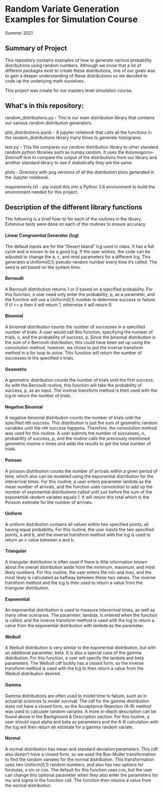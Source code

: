 # Random Variate Generation Examples for Simulation Course
Summer 2021

## Summary of Project

This repository contains examples of how to generate various probability distributions using random numbers. Although we know that a lot of different packages exist to create these distributions, one of our goals was to gain a deeper understanding of these distributions so we decided to code up the underlying math ourselves.

This project was create for our masters level simulation course.


## What's in this repository:
random_distributions.py - This is our main distribution library that contains our various random distribution generators.

plot_distributions.ipynb - A jupyter notebook that calls all the functions in the random_distributions library many times to generate histograms.

test.py - This file compares our random distribution library to other standard random python libraries such as numpy.random. It uses the Kolomogorov-Smirnoff test to compare the output of the distributions from our library and another standard library to see if statistically they are the same.

plots - Directory with png versions of all the distribution plots generated in the Jupyter notebook.

requirements.txt - pip install this into a Python 3.8 environment to build the environment needed for this project.

## Description of the different library functions

The following is a brief how-to for each of the routines in the library. Extensive tests were done on each of the routines to ensure accuracy.

#### Linear Congruential Generator (lcg)
The default inputs are for the “Desert Island” lcg used in class. It has a full cycle and is known to be a good lcg. If the user wishes, the code can be adjusted to change the a, c, and mod parameters for a different lcg. This generates a Uniform(0,1) pseudo-random number every time it’s called. The seed is set based on the system time.

#### Bernoulli
A Bernoulli distribution returns 1 or 0 based on a specified probability. For this function, a user need only enter the probability, p, as a parameter, and the function will use a Uniform(0,1) number to determine success or failure. If U <= p then it will return 1, otherwise it will return 0.

#### Binomial
A binomial distribution counts the number of successes in a specified number of trials. A user would call this function, specifying the number of trials, n, and the probability of success, p. Since the binomial distribution is the sum of n Bernoulli distribution, this could have been set up using the convolution method, however, we chose to put the inverse transform method in a for loop to solve. This function will return the number of successes in the specified n trials.

#### Geometric
A geometric distribution counts the number of trials until the first success. As with the Bernoulli routine, this function will take the probability of success, p, as an input. The inverse transform method is then used with the lcg to return the number of trials.

#### Negative Binomial
A negative binomial distribution counts the number of trials until the specified nth success. This distribution is just the sum of geometric random variables until the nth success happens. Therefore, the convolution method was used for this routine. A user submits the number of successes, n, probability of success, p, and the routine calls the previously mentioned geometric routine n times and adds the results to get the total number of trials.

#### Poisson
A poisson distribution counts the number of arrivals within a given period of time, which also can be modeled using the exponential distribution for the interarrival times. For this routine, a user enters parameter lambda as the mean number of arrivals, and the function uses convolution to add up the number of exponential distributions called until just before the sum of the exponential random variates equals 1. It will return this total which is the Poisson estimate for the number of arrivals.
#### Uniform
A uniform distribution contains all values within two specified points, all having equal probability. For this routine, the user inputs the two specified points, a and b, and the inverse transform method with the lcg is used to return an x value between a and b.

#### Triangular
A triangular distribution is often used if there is little information known about the overall distribution aside from the minimum, maximum, and most likely numbers. For this routine, the user enters the min and max, and the most likely is calculated as halfway between these two values. The inverse transform method and the lcg is then used to return a value from the triangular distribution.

#### Exponential
An exponential distribution is used to measure interarrival times, as well as many other scenarios. The parameter, lambda, is entered when the function is called, and the inverse transform method is used with the lcg to return a value from the exponential distribution with lambda as the parameter.

#### Weibull
A Weibull distribution is very similar to the exponential distribution, but with an additional parameter, beta. It is also a special case of the gamma distribution. For this function, a user will specify the lambda and beta parameters. The Weibull cdf luckily has a closed form, so the inverse transform method is used with the lcg to then return a value from the Weibull distribution desired.

#### Gamma
Gamma distributions are often used to model time to failure, such as in actuarial sciences to model survival. The cdf for the gamma distribution does not have a closed form, so the Acceptance-Rejection (A-R) method was used to calculate random variates. A more in-depth description can be found above in the Background & Description section. For this routine, a user should input alpha and beta as parameters and the A-R calculation with the lcg will then return an estimate for a gamma random variate.

#### Normal
A normal distribution has mean and standard deviation parameters. This cdf also doesn’t have a closed form, so we used the Box-Muller transformation to find the random variates for the normal distribution. This transformation uses two Uniform(0,1) random numbers, and also has two options for formulas, a sin or cos. The default for this function uses cos, but the user can change this optional parameter when they also enter the parameters for mu and sigma in the function call. The function then returns a value from the normal distribution.

